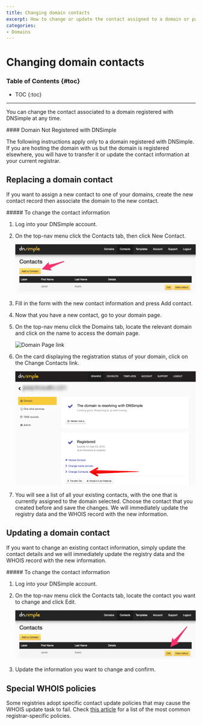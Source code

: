 ```yaml
---
title: Changing domain contacts
excerpt: How to change or update the contact assigned to a domain or part of its data.
categories:
- Domains
---
```


# Changing domain contacts

### Table of Contents {#toc}

* TOC
{:toc}

---

You can change the contact associated to a domain registered with DNSimple at any time.

<note>
#### Domain Not Registered with DNSimple

The following instructions apply only to a domain registered with DNSimple. If you are hosting the domain with us but the domain is registered elsewhere, you will have to transfer it or update the contact information at your current registrar.
</note>

## Replacing a domain contact

If you want to assign a new contact to one of your domains, create the new contact record then associate the domain to the new contact.

<div class="section-steps" markdown="1">
##### To change the contact information

1.  Log into your DNSimple account.
1.  On the top-nav menu click the <label>Contacts</label> tab, then click <label>New Contact</label>.

    ![Add contact](/files/change-contact-1.jpg)

1.  Fill in the form with the new contact information and press <label>Add contact</label>.
1.  Now that you have a new contact, go to your domain page.
1.  On the top-nav menu click the <label>Domains</label> tab, locate the relevant domain and click on the name to access the domain page.

    ![Domain Page link](/files/domains-domain-link.png)

1.  On the card displaying the registration status of your domain, click on the <label>Change Contacts</label> link.

    ![Change domain contact](/files/change-contacts.jpg)

1.  You will see a list of all your existing contacts, with the one that is currently assigned to the domain selected. Choose the contact that you created before and save the changes. We will immediately update the registry data and the WHOIS record with the new information.
</div>



## Updating a domain contact

If you want to change an existing contact information, simply update the contact details and we will immediately update the registry data and the WHOIS record with the new information.

<div class="section-steps" markdown="1">
##### To change the contact information

1.  Log into your DNSimple account.
1.  On the top-nav menu click the <label>Contacts</label> tab, locate the contact you want to change and click <label>Edit</label>.

    ![Edit contact data](/files/edit-existing-contact-1.jpg)

1.  Update the information you want to change and confirm.

</div>


## Special WHOIS policies

Some registries adopt specific contact update policies that may cause the WHOIS update task to fail. Check [this article](/articles/changing-whois-contact) for a list of the most common registrar-specific policies.
